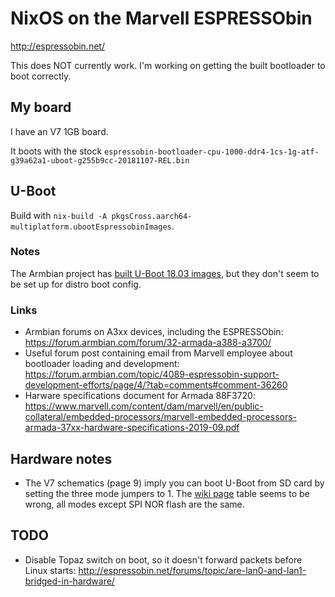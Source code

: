 # NixOS on the Marvell ESPRESSObin
http://espressobin.net/

This does NOT currently work. I'm working on getting the built bootloader to boot correctly.

## My board
I have an V7 1GB board.

It boots with the stock `espressobin-bootloader-cpu-1000-ddr4-1cs-1g-atf-g39a62a1-uboot-g255b9cc-20181107-REL.bin`

## U-Boot
Build with `nix-build -A pkgsCross.aarch64-multiplatform.ubootEspressobinImages`.

### Notes
The Armbian project has [built U-Boot 18.03 images](https://dl.armbian.com/espressobin/u-boot/), but they don't seem to be set up for distro boot config.

### Links
- Armbian forums on A3xx devices, including the ESPRESSObin: https://forum.armbian.com/forum/32-armada-a388-a3700/
- Useful forum post containing email from Marvell employee about bootloader loading and development: https://forum.armbian.com/topic/4089-espressobin-support-development-efforts/page/4/?tab=comments#comment-36260
- Harware specifications document for Armada 88F3720: https://www.marvell.com/content/dam/marvell/en/public-collateral/embedded-processors/marvell-embedded-processors-armada-37xx-hardware-specifications-2019-09.pdf

## Hardware notes
- The V7 schematics (page 9) imply you can boot U-Boot from SD card by setting the three mode jumpers to 1. The [wiki page](http://wiki.espressobin.net/tiki-index.php?page=Ports+and+Interfaces) table seems to be wrong, all modes except SPI NOR flash are the same.

## TODO
- Disable Topaz switch on boot, so it doesn't forward packets before Linux starts: http://espressobin.net/forums/topic/are-lan0-and-lan1-bridged-in-hardware/
